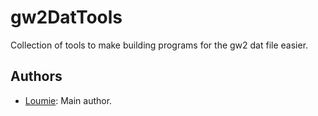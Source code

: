 gw2DatTools
============

Collection of tools to make building programs for the gw2 dat file easier.

Authors
-------

* [Loumie](https://github.com/ahom): Main author.

